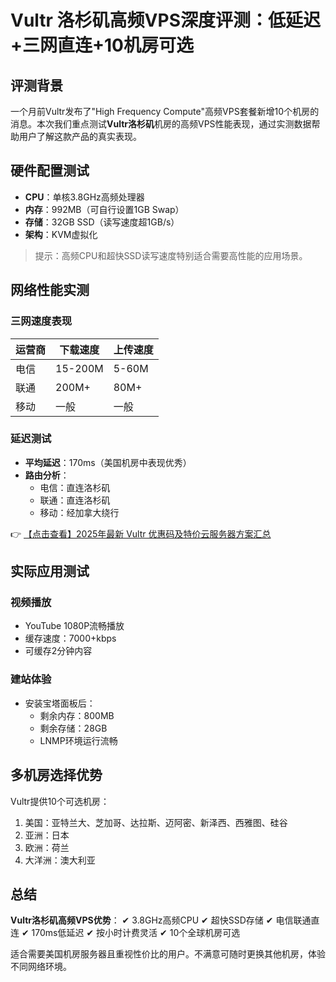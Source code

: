 # Vultr 洛杉矶高频VPS深度评测：低延迟+三网直连+10机房可选

## 评测背景
一个月前Vultr发布了"High Frequency Compute"高频VPS套餐新增10个机房的消息。本次我们重点测试**Vultr洛杉矶**机房的高频VPS性能表现，通过实测数据帮助用户了解这款产品的真实表现。

## 硬件配置测试
- **CPU**：单核3.8GHz高频处理器
- **内存**：992MB（可自行设置1GB Swap）
- **存储**：32GB SSD（读写速度超1GB/s）
- **架构**：KVM虚拟化

> 提示：高频CPU和超快SSD读写速度特别适合需要高性能的应用场景。

## 网络性能实测

### 三网速度表现
| 运营商 | 下载速度 | 上传速度 |
|--------|----------|----------|
| 电信   | 15-200M  | 5-60M    |
| 联通   | 200M+    | 80M+     |
| 移动   | 一般     | 一般     |

### 延迟测试
- **平均延迟**：170ms（美国机房中表现优秀）
- **路由分析**：
  - 电信：直连洛杉矶
  - 联通：直连洛杉矶
  - 移动：经加拿大绕行

👉 [【点击查看】2025年最新 Vultr 优惠码及特价云服务器方案汇总](https://bit.ly/VuLtr)

## 实际应用测试
### 视频播放
- YouTube 1080P流畅播放
- 缓存速度：7000+kbps
- 可缓存2分钟内容

### 建站体验
- 安装宝塔面板后：
  - 剩余内存：800MB
  - 剩余存储：28GB
  - LNMP环境运行流畅

## 多机房选择优势
Vultr提供10个可选机房：
1. 美国：亚特兰大、芝加哥、达拉斯、迈阿密、新泽西、西雅图、硅谷
2. 亚洲：日本
3. 欧洲：荷兰
4. 大洋洲：澳大利亚

## 总结
**Vultr洛杉矶高频VPS优势**：
✔ 3.8GHz高频CPU
✔ 超快SSD存储
✔ 电信联通直连
✔ 170ms低延迟
✔ 按小时计费灵活
✔ 10个全球机房可选

适合需要美国机房服务器且重视性价比的用户。不满意可随时更换其他机房，体验不同网络环境。